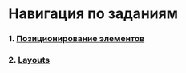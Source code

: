 # Навигация по заданиям

### 1. [Позиционирование элементов](./task_1_anchors)
### 2. [Layouts](./task_2_layouts)
